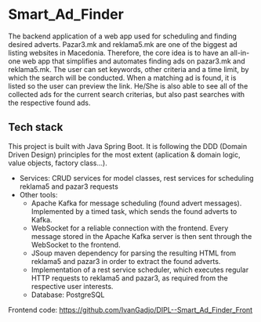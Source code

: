 # Smart_Ad_Finder

The backend application of a web app used for scheduling and finding desired adverts. Pazar3.mk and reklama5.mk are one of the biggest ad listing websites in Macedonia. Therefore, the core idea is to have an all-in-one web app that simplifies and automates finding ads on pazar3.mk and reklama5.mk. The user can set keywords, other criteria and a time limit, by which the search will be conducted. When a matching ad is found, it is listed so the user can preview the link. He/She is also able to see all of the collected ads for the current search criterias, but also past searches with the respective found ads.

## Tech stack

This project is built with Java Spring Boot. It is following the DDD (Domain Driven Design) principles for the most extent (aplication & domain logic, value objects, factory class...).

- Services: CRUD services for model classes, rest services for scheduling reklama5 and pazar3 requests
- Other tools:
  - Apache Kafka for message scheduling (found advert messages). Implemented by a timed task, which sends the found adverts to Kafka.
  - WebSocket for a reliable connection with the frontend. Every message stored in the Apache Kafka server is then sent through the WebSocket to the frontend.
  - JSoup maven dependency for parsing the resulting HTML from reklama5 and pazar3 in order to extract the found adverts.
  - Implementation of a rest service scheduler, which executes regular HTTP requests to reklama5 and pazar3, as required from the respective user interests.
  - Database: PostgreSQL

Frontend code: https://github.com/IvanGadjo/DIPL--Smart_Ad_Finder_Front
